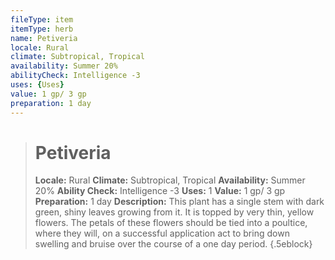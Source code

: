 ```yaml
---
fileType: item
itemType: herb
name: Petiveria
locale: Rural
climate: Subtropical, Tropical
availability: Summer 20%
abilityCheck: Intelligence -3
uses: {Uses}
value: 1 gp/ 3 gp
preparation: 1 day
---
```

>#  Petiveria
>
> **Locale:** Rural
> **Climate:** Subtropical, Tropical
> **Availability:** Summer 20%
> **Ability Check:** Intelligence -3
> **Uses:** 1
> **Value:** 1 gp/ 3 gp
> **Preparation:** 1 day
> **Description:** This plant has a single stem with dark green, shiny leaves growing from it. It is topped by very thin, yellow flowers. The petals of these flowers should be tied into a poultice, where they will, on a successful application act to bring down swelling and bruise over the course of a one day period.
{.5eblock}


